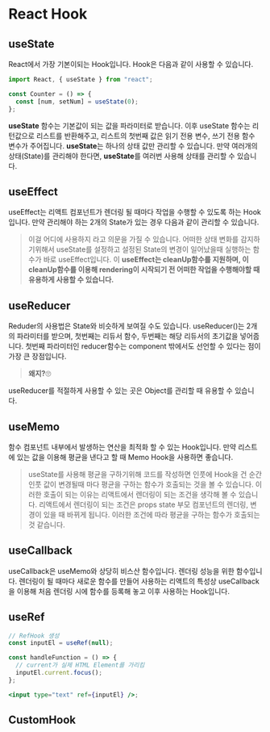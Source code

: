 # React Hook

## useState

React에서 가장 기본이되는 Hook입니다. Hook은 다음과 같이 사용할 수 있습니다.

```js
import React, { useState } from "react";

const Counter = () => {
  const [num, setNum] = useState(0);
};
```

**useState** 함수는 기본값이 되는 값을 파라미터로 받습니다. 이후 useState 함수는 리턴값으로 리스트를 반환해주고, 리스트의 첫번째 값은 읽기 전용 변수, 쓰기 전용 함수 변수가 주어집니다. **useState**는 하나의 상태 값만 관리할 수 있습니다. 만약 여러개의 상태(State)를 관리해야 한다면, **useState**를 여러번 사용해 상태를 관리할 수 있습니다.

## useEffect

useEffect는 리액트 컴포넌트가 렌더링 될 때마다 작업을 수행할 수 있도록 하는 Hook입니다. 만약 관리해야 하는 2개의 State가 있는 경우 다음과 같이 관리할 수 있습니다.

> 이걸 어디에 사용하지 라고 의문을 가질 수 있습니다. 어떠한 상태 변화를 감지하기위해서 useState를 설정하고 설정된 State의 변경이 일어났을때 실행하는 함수가 바로 useEffect입니다. 이 **useEffect는 cleanUp함수를 지원하며, 이 cleanUp함수를 이용해 rendering이 시작되기 전 어떠한 작업을 수행해야할 때 유용하게 사용할 수 있습니다.**

## useReducer

Reduder의 사용법은 State와 비슷하게 보여질 수도 있습니다. useReducer()는 2개의 파라미터를 받으며, 첫번째는 리듀서 함수, 두번째는 해당 리듀서의 초기값을 넣어줍니다. 첫번째 파라미터인 reducer함수는 component 밖에서도 선언할 수 있다는 점이 가장 큰 장점입니다.

> **왜지?**🙄

useReducer를 적절하게 사용할 수 있는 곳은 Object를 관리할 때 유용할 수 있습니다.

## useMemo

함수 컴포넌트 내부에서 발생하는 연산을 최적화 할 수 있는 Hook입니다. 만약 리스트에 있는 값을 이용해 평균을 낸다고 할 때 Memo Hook을 사용하면 좋습니다.

> useState를 사용해 평균을 구하기위해 코드를 작성하면 인풋에 Hook을 건 순간 인풋 값이 변경될때 마다 평균을 구하는 함수가 호출되는 것을 볼 수 있습니다. 이러한 호출이 되는 이유는 리액트에서 렌더링이 되는 조건을 생각해 볼 수 있습니다. 리액트에서 렌더링이 되는 조건은 props state 부모 컴포넌트의 렌더링, 변경이 있을 때 바뀌게 됩니다. 이러한 조건에 따라 평균을 구하는 함수가 호출되는 것 같습니다.

## useCallback

useCallback은 useMemo와 상당히 비스산 함수입니다. 렌더링 성능을 위한 함수입니다. 렌더링이 될 때마다 새로운 함수를 만들어 사용하는 리액트의 특성상 useCallback을 이용해 처음 렌더링 시에 함수를 등록해 놓고 이후 사용하는 Hook입니다.

## useRef

```jsx
// RefHook 생성
const inputEl = useRef(null);

const handleFunction = () => {
  // current가 실제 HTML Element를 가리킴
  inputEl.current.focus();
};

<input type="text" ref={inputEl} />;
```

## CustomHook
